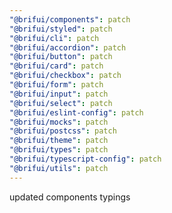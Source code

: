 ```yaml
---
"@brifui/components": patch
"@brifui/styled": patch
"@brifui/cli": patch
"@brifui/accordion": patch
"@brifui/button": patch
"@brifui/card": patch
"@brifui/checkbox": patch
"@brifui/form": patch
"@brifui/input": patch
"@brifui/select": patch
"@brifui/eslint-config": patch
"@brifui/mocks": patch
"@brifui/postcss": patch
"@brifui/theme": patch
"@brifui/types": patch
"@brifui/typescript-config": patch
"@brifui/utils": patch
---
```


updated components typings
